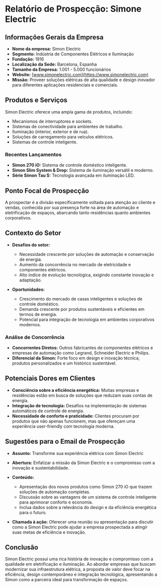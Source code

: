 # Relatório de Prospecção: Simone Electric

## Informações Gerais da Empresa
- **Nome da empresa:** Simon Electric
- **Segmento:** Indústria de Componentes Elétricos e Iluminação
- **Fundação:** 1916
- **Localização da Sede:** Barcelona, Espanha
- **Tamanho da Empresa:** 1.001 - 5.000 funcionários
- **Website:** [www.simonelectric.com](https://www.simonelectric.com)
- **Missão:** Proveer soluções elétricas de alta qualidade e design inovador para diferentes aplicações residenciais e comerciais.

## Produtos e Serviços
Simon Electric oferece uma ampla gama de produtos, incluindo:
- Mecanismos de interruptores e sockets.
- Sistemas de conectividade para ambientes de trabalho.
- Iluminação (interior, exterior e de rua).
- Soluções de carregamento para veículos elétricos.
- Sistemas de controle inteligente.

### Recentes Lançamentos
- **Simon 270 iO:** Sistema de controle doméstico inteligente.
- **Simon Slim System & Drop:** Sistema de iluminação versátil e moderno.
- **Série Simon Tau S:** Tecnologia avançada em iluminação LED.

## Ponto Focal de Prospecção
A prospectar é a divisão especificamente voltada para atenção ao cliente e vendas, conhecida por sua presença forte na área de automação e eletrificação de espaços, abarcando tanto residências quanto ambientes corporativos.

## Contexto do Setor
- **Desafios do setor:**
  - Necessidade crescente por soluções de automação e conservação de energia.
  - Aumento da concorrência no mercado de eletricidade e componentes elétricos.
  - Alto índice de evolução tecnológica, exigindo constante inovação e adaptação.
  
- **Oportunidades:**
  - Crescimento do mercado de casas inteligentes e soluções de controle doméstico.
  - Demanda crescente por produtos sustentáveis e eficientes em termos de energia.
  - Potencial para integração de tecnologia em ambientes corporativos modernos.

### Análise de Concorrência
- **Concorrentes Diretos:** Outros fabricantes de componentes elétricos e empresas de automação como Legrand, Schneider Electric e Philips.
- **Diferencial da Simon:** Forte foco em design e inovação técnica, produtos personalizados e um histórico sustentável. 

## Potenciais Dores em Clientes
- **Consciência sobre a eficiência energética:** Muitas empresas e residências estão em busca de soluções que reduzam suas contas de energia.
- **Integração de tecnologia:** Desafios na implementação de sistemas automáticos de controle de energia.
- **Necessidade de conforto e praticidade:** Clientes procuram por produtos que não apenas funcionem, mas que ofereçam uma experiência user-friendly com tecnologia moderna.

## Sugestões para o Email de Prospecção
- **Assunto:** Transforme sua experiência elétrica com Simon Electric
- **Abertura:** Enfatizar a missão da Simon Electric e o compromisso com a inovação e sustentabilidade.
- **Conteúdo:**
  - Apresentação dos novos produtos como Simon 270 iO que trazem soluções de automação completas.
  - Discussão sobre as vantagens de um sistema de controle inteligente para aprimorar conforto e economia.
  - Inclua dados sobre a relevância do design e da eficiência energética para o futuro.

- **Chamada à ação:** Oferecer uma reunião ou apresentação para discutir como a Simon Electric pode ajudar a empresa prospectada a atingir suas metas de eficiência e inovação.

## Conclusão
Simon Electric possui uma rica história de inovação e compromisso com a qualidade em eletrificação e iluminação. Ao abordar empresas que buscam modernizar sua infraestrutura elétrica, a proposta de valor deve focar na eficiência, design contemporâneo e integração tecnológica, apresentando a Simon como a parceira ideal para transformação de espaços.